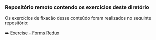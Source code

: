 ### Repositório remoto contendo os exercícios deste diretório

Os exercícios de fixação desse conteúdo foram realizados no seguinte repositório:

:arrow_right: [Exercise - Forms Redux](https://github.com/tiagordebarros/exercise-forms-redux)